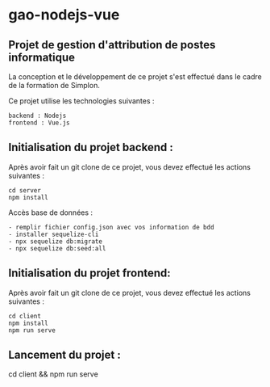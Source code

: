 # gao-nodejs-vue

## Projet de gestion d'attribution de postes informatique

La conception et le développement de ce projet s'est effectué dans le cadre de la formation de Simplon.

Ce projet utilise les technologies suivantes :

    backend : Nodejs
    frontend : Vue.js
    
## Initialisation du projet backend :

Après avoir fait un git clone de ce projet, vous devez effectué les actions suivantes :

    cd server
    npm install
    
 Accès base de données : 
 
    - remplir fichier config.json avec vos information de bdd
    - installer sequelize-cli
    - npx sequelize db:migrate
    - npx sequelize db:seed:all
    

## Initialisation du projet frontend:

Après avoir fait un git clone de ce projet, vous devez effectué les actions suivantes :

    cd client
    npm install
    npm run serve

## Lancement du projet :
  cd client && npm run serve
